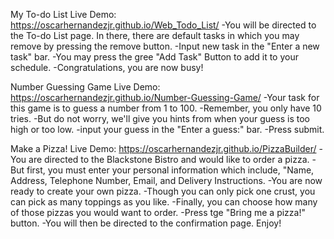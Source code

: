 My To-do List
Live Demo: https://oscarhernandezjr.github.io/Web_Todo_List/
-You will be directed to the To-do List page. In there, there are default tasks in which you may remove by pressing the remove button.
-Input new task in the "Enter a new task" bar.
-You may press the gree "Add Task" Button to add it to your schedule.
-Congratulations, you are now busy!

Number Guessing Game
Live Demo: https://oscarhernandezjr.github.io/Number-Guessing-Game/
-Your task for this game is to guess a number from 1 to 100.
-Remember, you only have 10 tries.
-But do not worry, we'll give you hints from when your guess is too high or too low.
-input your guess in the "Enter a guess:" bar.
-Press submit.

Make a Pizza!
Live Demo: https://oscarhernandezjr.github.io/PizzaBuilder/
-You are directed to the Blackstone Bistro and would like to order a pizza.
-But first, you must enter your personal information which include, "Name, Address, Telephone Number, Email, and Delivery Instructions.
-You are now ready to create your own pizza.
-Though you can only pick one crust, you can pick as many toppings as you like.
-Finally, you can choose how many of those pizzas you would want to order.
-Press tge "Bring me a pizza!" button.
-You will then be directed to the confirmation page.
Enjoy!
